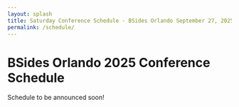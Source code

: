 ```yaml
---
layout: splash
title: Saturday Conference Schedule - BSides Orlando September 27, 2025
permalink: /schedule/
---
```


# BSides Orlando 2025 Conference Schedule

Schedule to be announced soon!

